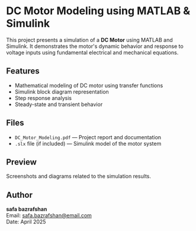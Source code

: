 # DC Motor Modeling using MATLAB & Simulink

This project presents a simulation of a **DC Motor** using MATLAB and Simulink. It demonstrates the motor's dynamic behavior and response to voltage inputs using fundamental electrical and mechanical equations.

## Features
- Mathematical modeling of DC motor using transfer functions
- Simulink block diagram representation
- Step response analysis
- Steady-state and transient behavior

## Files
- `DC_Motor_Modeling.pdf` — Project report and documentation
- `.slx` file (if included) — Simulink model of the motor system

## Preview
Screenshots and diagrams related to the simulation results.

## Author
**safa bazrafshan**  
Email: safa.bazrafshan@email.com  
Date: April 2025
